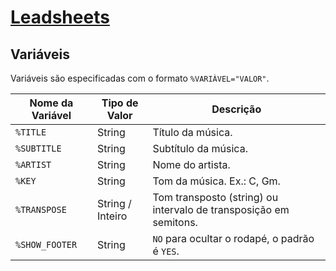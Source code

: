 # [Leadsheets](https://leadsheets.netlify.app/)

## Variáveis

Variáveis são especificadas com o formato `%VARIÀVEL="VALOR"`.

| Nome da Variável | Tipo de Valor    | Descrição                                                         |
| ---------------- | ---------------- | ----------------------------------------------------------------- |
| `%TITLE`         | String           | Título da música.                                                 |
| `%SUBTITLE`      | String           | Subtítulo da música.                                              |
| `%ARTIST`        | String           | Nome do artista.                                                  |
| `%KEY`           | String           | Tom da música. Ex.: C, Gm.                                        |
| `%TRANSPOSE`     | String / Inteiro | Tom transposto (string) ou intervalo de transposição em semitons. |
| `%SHOW_FOOTER`   | String           | `NO` para ocultar o rodapé, o padrão é `YES`.                     |